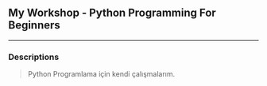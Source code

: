 ## My Workshop - Python Programming For Beginners
______________

### Descriptions
> Python Programlama için kendi çalışmalarım.
